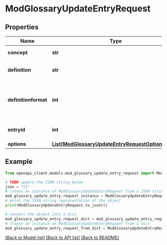# ModGlossaryUpdateEntryRequest


## Properties

Name | Type | Description | Notes
------------ | ------------- | ------------- | -------------
**concept** | **str** | Glossary concept | 
**definition** | **str** | Glossary concept definition | 
**definitionformat** | **int** | definition format (1 &#x3D; HTML, 0 &#x3D; MOODLE, 2 &#x3D; PLAIN, or 4 &#x3D; MARKDOWN) | 
**entryid** | **int** | Glossary entry id to update | 
**options** | [**List[ModGlossaryUpdateEntryRequestOptionsInner]**](ModGlossaryUpdateEntryRequestOptionsInner.md) |  | [optional] 

## Example

```python
from openapi_client.models.mod_glossary_update_entry_request import ModGlossaryUpdateEntryRequest

# TODO update the JSON string below
json = "{}"
# create an instance of ModGlossaryUpdateEntryRequest from a JSON string
mod_glossary_update_entry_request_instance = ModGlossaryUpdateEntryRequest.from_json(json)
# print the JSON string representation of the object
print(ModGlossaryUpdateEntryRequest.to_json())

# convert the object into a dict
mod_glossary_update_entry_request_dict = mod_glossary_update_entry_request_instance.to_dict()
# create an instance of ModGlossaryUpdateEntryRequest from a dict
mod_glossary_update_entry_request_from_dict = ModGlossaryUpdateEntryRequest.from_dict(mod_glossary_update_entry_request_dict)
```
[[Back to Model list]](../README.md#documentation-for-models) [[Back to API list]](../README.md#documentation-for-api-endpoints) [[Back to README]](../README.md)


